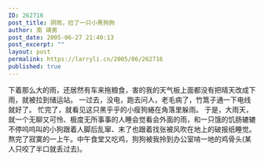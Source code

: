 ```yaml
---
ID: 262716
post_title: 阴雨，捡了一只小黑狗狗
author: 南 靖男
post_date: 2005-06-27 21:40:13
post_excerpt: ""
layout: post
permalink: https://larryli.cn/2005/06/262716
published: true
---
```

下着那么大的雨，还居然有车来拖粮食，害的我的天气板上面都没有把晴天改成下雨，就被拉到储运站。
一过去，没电，跑去问人，老毛病了，竹篙子通一下电线就好了。
忙完了，就看见这只黑乎乎的小瘦狗蜷在角落里躲雨。
于是，大雨天，就一个无聊又可怜、极度无所事事的人睡会觉看会外面的雨，和一只饿的饥肠辘辘不停呜呜叫的小狗跟着人脚后乱窜、末了也跟着找张被风吹在地上的破报纸睡觉。
熬完了寂寞的一上午。中午食堂又吃鸡，狗狗被我拎到办公室啃一地的鸡骨头(某人只咬了半口就丢过去)。